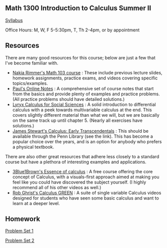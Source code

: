 ## Math 1300 Introduction to Calculus Summer II

[Syllabus](syllabus.pdf)

Office Hours: M, W, F 5-5:30pm, T, Th 2-4pm, or by appointment

## Resources

There are many good resources for this course; below are just a few that I've become familiar with.

* [Nakia Rimmer's Math 103 course](https://www2.math.upenn.edu/~rimmer/math103/) : These include previous lecture slides, homework assignments, practice exams, and videos covering specific topics/examples.
* [Paul's Online Notes](https://tutorial.math.lamar.edu/classes/calci/calci.aspx) : A comprehensive set of course notes that start from the basics and provide plenty of examples and practice problems. (All practice problems should have detailed solutions.)
* [Lyryx Calculus for Social Sciences](https://www.sfu.ca/math-coursenotes/Math%20157%20Course%20Notes/book-1.html) : A solid introduction to differential calculus with a peek towards multivariable calculus at the end. This covers slightly different material than what we will, but we are basically on the same track up until chapter 5. (Nearly all exercises have solutions.)
* [James Stewart's Calculus: Early Transcendentals](https://franklin.library.upenn.edu/catalog/FRANKLIN_9941296343503681) : This should be available through the Penn Library (see the link). This has become a popular choice over the years, and is an option for anybody who prefers a physical textbook. 

There are also other great resources that adhere less closely to a standard course but have a plethora of interesting examples and applications.

* [3Blue1Brown's Essence of calculus](https://www.youtube.com/playlist?list=PLZHQObOWTQDMsr9K-rj53DwVRMYO3t5Yr) : A free course offering the core concept of Calculus, with a visuals-first approach aimed at making you feel like you could have discovered the subject yourself. (I highly recommend all of his other videos as well.)
* [Rob Ghrist's Calculus GREEN](https://www.youtube.com/playlist?list=PL8erL0pXF3JaFSMdokheNMvTa96jdc4GU) : A suite of single variable Calculus videos designed for students who have seen some basic calculus and want to learn at a deeper level.

## Homework

[Problem Set 1](pset1.pdf)

[Problem Set 2](pset2.pdf)
